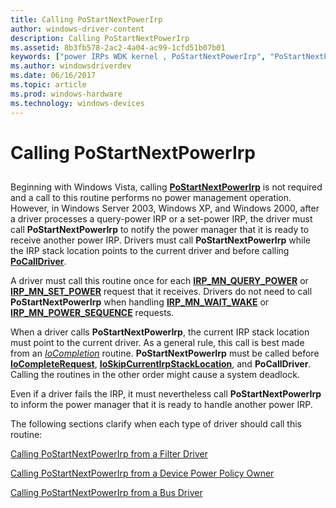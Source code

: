 ```yaml
---
title: Calling PoStartNextPowerIrp
author: windows-driver-content
description: Calling PoStartNextPowerIrp
ms.assetid: 8b3fb578-2ac2-4a04-ac99-1cfd51b07b01
keywords: ["power IRPs WDK kernel , PoStartNextPowerIrp", "PoStartNextPowerIrp"]
ms.author: windowsdriverdev
ms.date: 06/16/2017
ms.topic: article
ms.prod: windows-hardware
ms.technology: windows-devices
---
```


# Calling PoStartNextPowerIrp


## <a href="" id="ddk-calling-postartnextpowerirp-kg"></a>


Beginning with Windows Vista, calling [**PoStartNextPowerIrp**](https://msdn.microsoft.com/library/windows/hardware/ff559776) is not required and a call to this routine performs no power management operation. However, in Windows Server 2003, Windows XP, and Windows 2000, after a driver processes a query-power IRP or a set-power IRP, the driver must call **PoStartNextPowerIrp** to notify the power manager that it is ready to receive another power IRP. Drivers must call **PoStartNextPowerIrp** while the IRP stack location points to the current driver and before calling [**PoCallDriver**](https://msdn.microsoft.com/library/windows/hardware/ff559654).

A driver must call this routine once for each [**IRP\_MN\_QUERY\_POWER**](https://msdn.microsoft.com/library/windows/hardware/ff551699) or [**IRP\_MN\_SET\_POWER**](https://msdn.microsoft.com/library/windows/hardware/ff551744) request that it receives. Drivers do not need to call **PoStartNextPowerIrp** when handling [**IRP\_MN\_WAIT\_WAKE**](https://msdn.microsoft.com/library/windows/hardware/ff551766) or [**IRP\_MN\_POWER\_SEQUENCE**](https://msdn.microsoft.com/library/windows/hardware/ff551644) requests.

When a driver calls **PoStartNextPowerIrp**, the current IRP stack location must point to the current driver. As a general rule, this call is best made from an [*IoCompletion*](https://msdn.microsoft.com/library/windows/hardware/ff548354) routine. **PoStartNextPowerIrp** must be called before [**IoCompleteRequest**](https://msdn.microsoft.com/library/windows/hardware/ff548343), [**IoSkipCurrentIrpStackLocation**](https://msdn.microsoft.com/library/windows/hardware/ff550355), and **PoCallDriver**. Calling the routines in the other order might cause a system deadlock.

Even if a driver fails the IRP, it must nevertheless call **PoStartNextPowerIrp** to inform the power manager that it is ready to handle another power IRP.

The following sections clarify when each type of driver should call this routine:

[Calling PoStartNextPowerIrp from a Filter Driver](calling-postartnextpowerirp-from-a-filter-driver.md)

[Calling PoStartNextPowerIrp from a Device Power Policy Owner](calling-postartnextpowerirp-from-a-device-power-policy-owner.md)

[Calling PoStartNextPowerIrp from a Bus Driver](calling-postartnextpowerirp-from-a-bus-driver.md)

 

 




